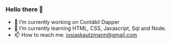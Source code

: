 ### Hello there 👋



- 🔭 I’m currently working on Contábil Dapper
- 🌱 I’m currently learning HTML, CSS, Javascript, Sql and Node.
- 📫 How to reach me: josiaskautzmann@gmail.com

